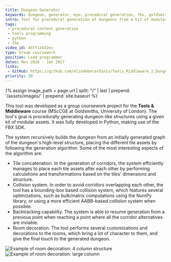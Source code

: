 ```yaml
---
title: Dungeon Generator
keywords: dungeon, generator, eye, procedural generation, fbx, goldsmiths, msccge
intro: Tool for procedural generation of dungeons from a kit of modular assets.
tags:
 - procedural content generation
 - tools programming
 - python
 - fbx
video_id: 4XtY1zG42ec
type: Group coursework
position: Lead programmer
dates: Nov 2016 - Jan 2017
links: 
 - GitHub: https://github.com/eliodeberardinis/Tools_Middleware_2_Dungeon
priority: 30
---
```


{% assign image_path = page.url | split: "/" | last | prepend: '/assets/images/' | prepend: site.baseurl %}

This tool was developed as a group coursework project for the __Tools & Middleware__ course (MScCGE at Goldsmiths, University of London). The tool's goal is procedurally generating dungeon-like structures using a given kit of modular assets. It was fully developed in Python, making use of the FBX SDK.

The system recursively builds the dungeon from an initially generated graph of the dungeon's high-level structure, placing the different tile assets by following the generation algorithm. Some of the most interesting aspects of the algorithm are:

- Tile concatenation. In the generation of corridors, the system efficiently manages to place each tile assets after each other by performing calculations and transformations based on the tiles' dimensions and structure.
- Collision system. In order to avoid corridors overlapping each other, the tool has a bounding-box based collision system, which features several optimizations, such as bulk/matrix computations using the NumPy library, or using a more efficient AABB-based collision system when possible.
- Backtracking capability. The system is able to resume generation from a previous point when reaching a point where all the corridor alternatives are inviable.
- Room decoration. The tool performs several customizations and decorations to the rooms, which bring a lot of character to them, and give the final touch to the generated dungeon.

<div class="image-group">
	<div><img alt="Example of room decoration: 4 column structure" src="{{image_path}}/decorations1.jpg" /></div>
	<div><img alt="Example of room decoration: large column" src="{{image_path}}/decorations2.jpg" /></div>
</div>
